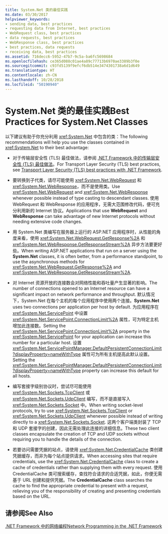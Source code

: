 ```yaml
---
title: System.Net 类的最佳实践
ms.date: 03/30/2017
helpviewer_keywords:
- sending data, best practices
- requesting data from Internet, best practices
- WebRequest class, best practices
- data requests, best practices
- WebResponse class, best practices
- best practices, data requests
- receiving data, best practices
ms.assetid: 716decc6-5952-47b7-9c5a-ba6fc5698684
ms.openlocfilehash: ce365d088c01ae4a89c77713b6970ae3389b3f0e
ms.sourcegitcommit: c93fd5139f9efcf6db514e3474301738a6d1d649
ms.translationtype: HT
ms.contentlocale: zh-CN
ms.lasthandoff: 10/28/2018
ms.locfileid: "50190940"
---
```

# <a name="best-practices-for-systemnet-classes"></a><span data-ttu-id="585ec-102">System.Net 类的最佳实践</span><span class="sxs-lookup"><span data-stu-id="585ec-102">Best Practices for System.Net Classes</span></span>
<span data-ttu-id="585ec-103">以下建议有助于你充分利用 <xref:System.Net> 中包含的类：</span><span class="sxs-lookup"><span data-stu-id="585ec-103">The following recommendations will help you use the classes contained in <xref:System.Net> to their best advantage:</span></span>  
  
-   <span data-ttu-id="585ec-104">对于传输层安全性 (TLS) 最佳做法，请参阅 [.NET Framework 中的传输层安全性 (TLS) 最佳做法](tls.md)。</span><span class="sxs-lookup"><span data-stu-id="585ec-104">For Transport Layer Security (TLS) best practices, see [Transport Layer Security (TLS) best practices with .NET Framework](tls.md).</span></span>

-   <span data-ttu-id="585ec-105">要转换到子代类，请尽可能使用 <xref:System.Net.WebRequest> 和 <xref:System.Net.WebResponse>，而不是使用类。</span><span class="sxs-lookup"><span data-stu-id="585ec-105">Use <xref:System.Net.WebRequest> and <xref:System.Net.WebResponse> whenever possible instead of type casting to descendant classes.</span></span> <span data-ttu-id="585ec-106">使用 WebRequest 和 WebResponse 的应用程序，无需大范围修改代码，便可充分利用新的 Internet 协议。</span><span class="sxs-lookup"><span data-stu-id="585ec-106">Applications that use **WebRequest** and **WebResponse** can take advantage of new Internet protocols without needing extensive code changes.</span></span>  
  
-   <span data-ttu-id="585ec-107">用 System.Net 类编写在服务器上运行的 ASP.NET 应用程序时，从性能的角度来看，使用 <xref:System.Net.WebRequest.GetResponse%2A> 和 <xref:System.Net.WebResponse.GetResponseStream%2A> 异步方法要更好些。</span><span class="sxs-lookup"><span data-stu-id="585ec-107">When writing ASP.NET applications that run on a server using the **System.Net** classes, it is often better, from a performance standpoint, to use the asynchronous methods for <xref:System.Net.WebRequest.GetResponse%2A> and <xref:System.Net.WebResponse.GetResponseStream%2A>.</span></span>  
  
-   <span data-ttu-id="585ec-108">对 Internet 资源开放的连接数会对网络性能和吞吐量产生显著的影响。</span><span class="sxs-lookup"><span data-stu-id="585ec-108">The number of connections opened to an Internet resource can have a significant impact on network performance and throughput.</span></span> <span data-ttu-id="585ec-109">默认情况下，System.Net 在每个主机的每个应用程序中使用两个连接。</span><span class="sxs-lookup"><span data-stu-id="585ec-109">**System.Net** uses two connections per application per host by default.</span></span> <span data-ttu-id="585ec-110">为应用程序在 <xref:System.Net.ServicePoint> 中设置 <xref:System.Net.ServicePoint.ConnectionLimit%2A> 属性，可为特定主机增加此连接数。</span><span class="sxs-lookup"><span data-stu-id="585ec-110">Setting the <xref:System.Net.ServicePoint.ConnectionLimit%2A> property in the <xref:System.Net.ServicePoint> for your application can increase this number for a particular host.</span></span> <span data-ttu-id="585ec-111">设置 <xref:System.Net.ServicePointManager.DefaultPersistentConnectionLimit?displayProperty=nameWithType> 属性可为所有主机提高此默认设置。</span><span class="sxs-lookup"><span data-stu-id="585ec-111">Setting the <xref:System.Net.ServicePointManager.DefaultPersistentConnectionLimit?displayProperty=nameWithType> property can increase this default for all hosts.</span></span>  
  
-   <span data-ttu-id="585ec-112">编写套接字级别协议时，尝试尽可能使用 <xref:System.Net.Sockets.TcpClient> 或 <xref:System.Net.Sockets.UdpClient> 编写，而不是直接写入 <xref:System.Net.Sockets.Socket> 中。</span><span class="sxs-lookup"><span data-stu-id="585ec-112">When writing socket-level protocols, try to use <xref:System.Net.Sockets.TcpClient> or <xref:System.Net.Sockets.UdpClient> whenever possible instead of writing directly to a <xref:System.Net.Sockets.Socket>.</span></span> <span data-ttu-id="585ec-113">这两个客户端类封装了 TCP 和 UDP 套接字的创建，因此无需处理此连接的详细信息。</span><span class="sxs-lookup"><span data-stu-id="585ec-113">These two client classes encapsulate the creation of TCP and UDP sockets without requiring you to handle the details of the connection.</span></span>  
  
-   <span data-ttu-id="585ec-114">若要访问需要凭据的站点，请使用 <xref:System.Net.CredentialCache> 类创建凭据缓存，而非为每个站点提供请求。</span><span class="sxs-lookup"><span data-stu-id="585ec-114">When accessing sites that require credentials, use the <xref:System.Net.CredentialCache> class to create a cache of credentials rather than supplying them with every request.</span></span> <span data-ttu-id="585ec-115">使用 CredentialCache 类可搜索缓存，查找符合请求的合适凭据，如此，你便无需基于 URL 创建和提供凭据。</span><span class="sxs-lookup"><span data-stu-id="585ec-115">The **CredentialCache** class searches the cache to find the appropriate credential to present with a request, relieving you of the responsibility of creating and presenting credentials based on the URL.</span></span>  
  
## <a name="see-also"></a><span data-ttu-id="585ec-116">请参阅</span><span class="sxs-lookup"><span data-stu-id="585ec-116">See Also</span></span>  
 [<span data-ttu-id="585ec-117">.NET Framework 中的网络编程</span><span class="sxs-lookup"><span data-stu-id="585ec-117">Network Programming in the .NET Framework</span></span>](../../../docs/framework/network-programming/index.md)
